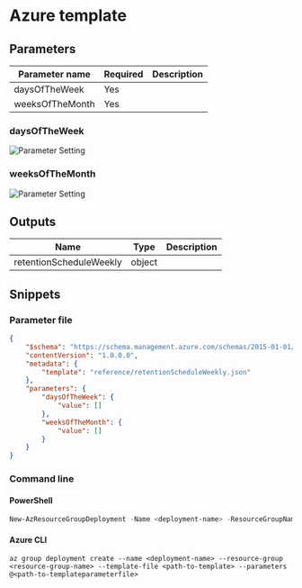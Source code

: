 # Azure template

## Parameters

Parameter name | Required | Description
-------------- | -------- | -----------
daysOfTheWeek  | Yes      |
weeksOfTheMonth | Yes      |

### daysOfTheWeek

![Parameter Setting](https://img.shields.io/badge/parameter-required-orange?style=flat-square)



### weeksOfTheMonth

![Parameter Setting](https://img.shields.io/badge/parameter-required-orange?style=flat-square)



## Outputs

Name | Type | Description
---- | ---- | -----------
retentionScheduleWeekly | object |

## Snippets

### Parameter file

```json
{
    "$schema": "https://schema.management.azure.com/schemas/2015-01-01/deploymentParameters.json#",
    "contentVersion": "1.0.0.0",
    "metadata": {
        "template": "reference/retentionScheduleWeekly.json"
    },
    "parameters": {
        "daysOfTheWeek": {
            "value": []
        },
        "weeksOfTheMonth": {
            "value": []
        }
    }
}
```

### Command line

#### PowerShell

```powershell
New-AzResourceGroupDeployment -Name <deployment-name> -ResourceGroupName <resource-group-name> -TemplateFile <path-to-template> -TemplateParameterFile <path-to-templateparameter>
```

#### Azure CLI

```text
az group deployment create --name <deployment-name> --resource-group <resource-group-name> --template-file <path-to-template> --parameters @<path-to-templateparameterfile>
```
